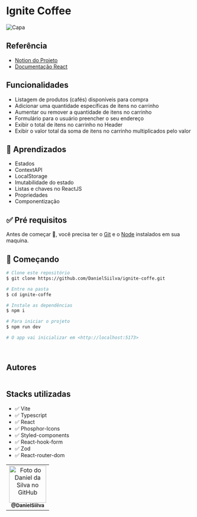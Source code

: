 # Ignite Coffee

![Capa](https://user-images.githubusercontent.com/94769388/219514397-060bf9f6-22b9-42d9-a422-a54ee6b68d47.png)





## Referência

-   [Notion do Projeto](https://efficient-sloth-d85.notion.site/Desafio-02-Coffee-Delivery-30e42a21fdb44b09a85244fc2c3dbdf9)
-   [Documentação React](https://pt-br.reactjs.org/)

## Funcionalidades

- Listagem de produtos (cafés) disponíveis para compra
- Adicionar uma quantidade específicas de itens no carrinho
- Aumentar ou remover a quantidade de itens no carrinho
- Formulário para o usuário preencher o seu endereço
- Exibir o total de itens no carrinho no Header
- Exibir o valor total da soma de itens no carrinho multiplicados pelo valor


## 🧠 Aprendizados

- Estados
- ContextAPI
- LocalStorage
- Imutabilidade do estado
- Listas e chaves no ReactJS
- Propriedades
- Componentização

## :white_check_mark: Pré requisitos ##

Antes de começar :checkered_flag:, você precisa ter o [Git](https://git-scm.com) e o [Node](https://nodejs.org/en/) instalados em sua maquina.
 &#xa0;

## :checkered_flag: Começando ##

```bash
# Clone este repositório
$ git clone https://github.com/DanielSiilva/ignite-coffe.git

# Entre na pasta
$ cd ignite-coffe

# Instale as dependências
$ npm i

# Para iniciar o projeto
$ npm run dev

# O app vai inicializar em <http://localhost:5173>
```
 &#xa0;




## Autores

<table>
 <table>
  <tr>
    <td align="center">
      <a href="https://github.com/DanielSiilva">
        <img src="https://avatars.githubusercontent.com/u/94769388?v=4" width="100px;" alt="Foto do Daniel da Silva no GitHub"/><br>
        <sub>
          <b>@DanielSiilva</b>
        </sub>
      </a>
    </td>
  </tr>

  

## Stacks utilizadas


 <ul>
   <li>✅ Vite</li>
   <li>✅ Typescript </li>
   <li>✅ React</li>
   <li>✅ Phosphor-Icons</li>
   <li>✅ Styled-components</li>
   <li>✅ React-hook-form</li>
   <li>✅ Zod</li>
   <li>✅ React-router-dom</li>
 </ul>
